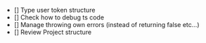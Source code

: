 

- [] Type user token structure
- [] Check how to debug ts code
- [] Manage throwing own errors (instead of returning false etc...)
- [] Review Project structure

